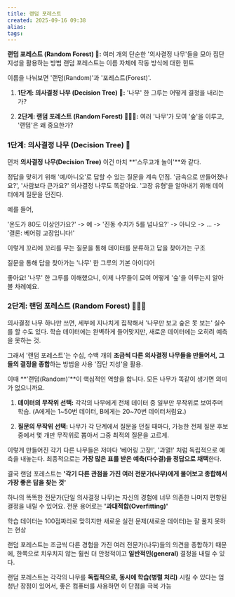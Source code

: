 ```yaml
---
title: 랜덤 포레스트
created: 2025-09-16 09:38
alias:
tags:
---
```

**랜덤 포레스트 (Random Forest) 🌳:** 여러 개의 단순한 '의사결정 나무'들을 모아 집단 지성을 활용하는 방법
랜덤 포레스트는 이름 자체에 작동 방식에 대한 힌트

이름을 나눠보면 '랜덤(Random)'과 '포레스트(Forest)'. 

1. **1단계: 의사결정 나무 (Decision Tree) 🌳:** '나무' 한 그루는 어떻게 결정을 내리는가?
    
2. **2단계: 랜덤 포레스트 (Random Forest) 🌲🌳🌲:** 여러 '나무'가 모여 '숲'을 이루고, '랜덤'은 왜 중요한가?
    

### 1단계: 의사결정 나무 (Decision Tree) 🌳

먼저 **의사결정 나무(Decision Tree)** 
이건 마치 **'스무고개 놀이'**와 같다.

정답을 맞히기 위해 '예/아니오'로 답할 수 있는 질문을 계속 던짐.
'금속으로 만들어졌나요?', '사람보다 큰가요?' 
의사결정 나무도 똑같아요. '고장 유형'을 알아내기 위해 데이터에게 질문을 던진다.

예를 들어,

'온도가 80도 이상인가요?' -> 예 -> '진동 수치가 5를 넘나요?' -> 아니오 -> ... -> '결론: 베어링 고장입니다!'

이렇게 꼬리에 꼬리를 무는 질문을 통해 데이터를 분류하고 답을 찾아가는 구조

질문을 통해 답을 찾아가는 '나무' 한 그루의 기본 아이디어

좋아요! '나무' 한 그루를 이해했으니, 이제 나무들이 모여 어떻게 '숲'을 이루는지 알아볼 차례예요.

### **2단계: 랜덤 포레스트 (Random Forest) 🌲🌳🌲**

의사결정 나무 하나만 쓰면, 세부에 지나치게 집착해서 '나무만 보고 숲은 못 보는' 실수를 할 수도 있다.
학습 데이터에는 완벽하게 들어맞지만, 새로운 데이터에는 오히려 예측을 못하는 것.

그래서 '랜덤 포레스트'는 수십, 수백 개의 **조금씩 다른 의사결정 나무들을 만들어서, 그들의 결정을 종합**하는 방법을 사용
'집단 지성'을 활용.

이때 **'랜덤(Random)'**이 핵심적인 역할을 합니다. 
모든 나무가 똑같이 생기면 의미가 없으니까요.

1. **데이터의 무작위 선택:** 각각의 나무에게 전체 데이터 중 일부만 무작위로 보여주며 학습. (A에게는 1~50번 데이터, B에게는 20~70번 데이터처럼요.)
    
2. **질문의 무작위 선택:** 나무가 각 단계에서 질문을 던질 때마다, 가능한 전체 질문 후보 중에서 몇 개만 무작위로 뽑아서 그중 최적의 질문을 고르게.
    

이렇게 만들어진 각기 다른 나무들은 저마다 '베어링 고장!', '과열!' 처럼 독립적으로 예측을 내놓는다.
최종적으로는 **가장 많은 표를 받은 예측(다수결)을 정답으로 채택**한다.

결국 랜덤 포레스트는 **'각기 다른 관점을 가진 여러 전문가(나무)에게 물어보고 종합해서 가장 좋은 답을 찾는 것'**

하나의 똑똑한 전문가(단일 의사결정 나무)는 자신의 경험에 너무 의존한 나머지 편향된 결정을 내릴 수 있어요. 전문 용어로는 **'과대적합(Overfitting)'**

학습 데이터는 100점짜리로 맞히지만 새로운 실전 문제(새로운 데이터)는 잘 풀지 못하는 현상

랜덤 포레스트는 조금씩 다른 경험을 가진 여러 전문가(나무)들의 의견을 종합하기 때문에, 한쪽으로 치우치지 않는 훨씬 더 안정적이고 **일반적인(general)** 결정을 내릴 수 있다.

랜덤 포레스트는 각각의 나무를 **독립적으로, 동시에 학습(병렬 처리)** 시킬 수 있다는 엄청난 장점이 있어서, 좋은 컴퓨터를 사용하면 이 단점을 극복 가능


